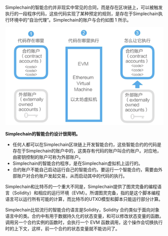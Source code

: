 Simplechain的智能合约并非现实中常见的合同，而是存在区块链上，可以被触发执行的一段程序代码，这些代码实现了某种预定的规则，是存在于Simplechain执行环境中的“自治代理”。Simplechain的账户与合约如图 1 所示。

![](1.png)

**Simplechain的智能合约设计很简明。**

- 任何人都可以在Simplechain区块链上开发智能合约，这些智能合约的代码是存在于Simplechain的账户中的，这类存有代码的账户叫合约账户。对应地，由密钥控制的账户可称为外部账户。
- Simplechain的智能合约程序，是在Simplechain虚拟机上运行的。
- 合约账户不能自己启动运行自己的智能合约。要运行一个智能合约，需要由外部账户对合约账户发起交易，从而启动其中的代码的执行。

Simplechain和比特币的一个重大不同是，Simplechain提供了图灵完备的编程语言（Solidity）和相应的运行环境（EVM）。所谓图灵完备，指的是这个脚本编程语言可以运行所有可能的计算，而比特币的UTXO模型和脚本只能运行部分计算。

Simplechain比较流行的智能合约语言是Solidity，Solidity 合约类似于面向对象语言中的类。合约中有用于数据持久化的状态变量，和可以修改状态变量的函数。调用另一个合约实例的函数时，会执行一个 EVM 函数调用，这个操作会切换执行时的上下文，这样，前一个合约的状态变量就不能访问了。

